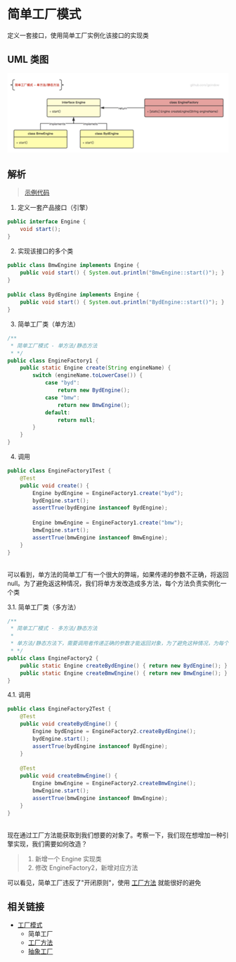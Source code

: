 # 简单工厂模式
定义一套接口，使用简单工厂实例化该接口的实现类

## UML 类图
![simpleFactory_singl](https://github.com/goindow/designPattern/blob/master/doc/factoryPattern/UML/simpleFactory_single.png?raw=true)

## 解析
> [示例代码](https://github.com/goindow/designPattern/tree/master/src/main/java/com/goindow/design/create/factory/simple)

1. 定义一套产品接口（引擎）
```java
public interface Engine {
    void start();
}
``` 

2. 实现该接口的多个类
```java
public class BmwEngine implements Engine {
    public void start() { System.out.println("BmwEngine::start()"); }
}

public class BydEngine implements Engine {
    public void start() { System.out.println("BydEngine::start()"); }
}

```

3. 简单工厂类（单方法）
```java
/**
 * 简单工厂模式 - 单方法/静态方法
 * */
public class EngineFactory1 {
    public static Engine create(String engineName) {
        switch (engineName.toLowerCase()) {
            case "byd":
                return new BydEngine();
            case "bmw":
                return new BmwEngine();
            default:
                return null;
        }
    }
}
```

4. 调用
```java
public class EngineFactory1Test {
    @Test
    public void create() {
        Engine bydEngine = EngineFactory1.create("byd");
        bydEngine.start();
        assertTrue(bydEngine instanceof BydEngine);

        Engine bmwEngine = EngineFactory1.create("bmw");
        bmwEngine.start();
        assertTrue(bmwEngine instanceof BmwEngine);
    }
}
```

<br/>
可以看到，单方法的简单工厂有一个很大的弊端，如果传递的参数不正确，将返回 null。为了避免返这种情况，我们将单方发改造成多方法，每个方法负责实例化一个类
<br/>

3.1. 简单工厂类（多方法）
```java
/**
 * 简单工厂模式 - 多方法/静态方法
 *
 * 单方法/静态方法下，需要调用者传递正确的参数才能返回对象，为了避免这种情况，为每个产品类使用对应的一个方法生产产品对象
 * */
public class EngineFactory2 {
    public static Engine createBydEngine() { return new BydEngine(); }
    public static Engine createBmwEngine() { return new BmwEngine(); }
}
```

4.1. 调用
```java
public class EngineFactory2Test {
    @Test
    public void createBydEngine() {
        Engine bydEngine = EngineFactory2.createBydEngine();
        bydEngine.start();
        assertTrue(bydEngine instanceof BydEngine);
    }

    @Test
    public void createBmwEngine() {
        Engine bmwEngine = EngineFactory2.createBmwEngine();
        bmwEngine.start();
        assertTrue(bmwEngine instanceof BmwEngine);
    }
}
```

<br/>
现在通过工厂方法能获取到我们想要的对象了。考察一下，我们现在想增加一种引擎实现，我们需要如何改造？

> 1. 新增一个 Engine 实现类
> 2. 修改 EngineFactory2，新增对应方法

可以看见，简单工厂违反了"开闭原则"，使用 [工厂方法](https://github.com/goindow/designPattern/blob/master/doc/factoryPattern/FactoryMethodPattern.md) 就能很好的避免

## 相关链接
- [工厂模式](https://github.com/goindow/designPattern/blob/master/doc/factoryPattern/FactoryPattern.md)
  - 简单工厂
  - [工厂方法](https://github.com/goindow/designPattern/blob/master/doc/factoryPattern/FactoryMethodPattern.md)
  - [抽象工厂](https://github.com/goindow/designPattern/blob/master/doc/factoryPattern/AbstractFactoryPattern.md)

